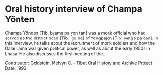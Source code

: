 # Oral history interview of Champa Yönten


Champa Yönden [Tib. byams pa yon tan] was a monk official who had served as the district head [Tib. 'go ba] of Yangpajen [Tib. yangs pa can]. In this interview, he talks about the recruitment of monk soldiers and how the Dalai Lama was given political power, as well as about the early 1950s in Lhasa. He also discusses the first meeting of the...


Contributor:
                        Goldstein, Melvyn C. - Tibet Oral History and Archive Project  
Date:
1993  
